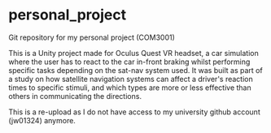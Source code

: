 # personal_project
Git repository for my personal project (COM3001)

This is a Unity project made for Oculus Quest VR headset, a car simulation where the user has to react to the car in-front braking whilst performing specific tasks depending on the sat-nav system used. It was built as part of a study on how satellite navigation systems can affect a driver's reaction times to specific stimuli, and which types are more or less effective than others in communicating the directions.

This is a re-upload as I do not have access to my university github account (jw01324) anymore.

